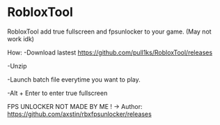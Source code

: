 # RobloxTool
RobloxTool add true fullscreen and fpsunlocker to your game. (May not work idk)

How:
-Download lastest https://github.com/pull1ks/RobloxTool/releases

-Unzip

-Launch batch file everytime you want to play.

-Alt + Enter to enter true fullscreen

FPS UNLOCKER NOT MADE BY ME !
-> Author: https://github.com/axstin/rbxfpsunlocker/releases 

